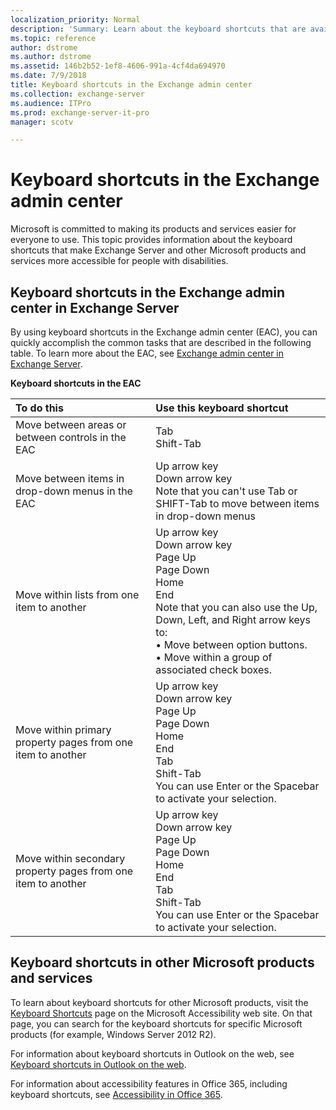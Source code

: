 ```yaml
---
localization_priority: Normal
description: 'Summary: Learn about the keyboard shortcuts that are available in the Exchange admin center in Exchange Server.'
ms.topic: reference
author: dstrome
ms.author: dstrome
ms.assetid: 146b2b52-1ef8-4606-991a-4cf4da694970
ms.date: 7/9/2018
title: Keyboard shortcuts in the Exchange admin center
ms.collection: exchange-server
ms.audience: ITPro
ms.prod: exchange-server-it-pro
manager: scotv

---
```


# Keyboard shortcuts in the Exchange admin center
  
Microsoft is committed to making its products and services easier for everyone to use. This topic provides information about the keyboard shortcuts that make Exchange Server and other Microsoft products and services more accessible for people with disabilities.
  
## Keyboard shortcuts in the Exchange admin center in Exchange Server

By using keyboard shortcuts in the Exchange admin center (EAC), you can quickly accomplish the common tasks that are described in the following table. To learn more about the EAC, see [Exchange admin center in Exchange Server](../architecture/client-access/exchange-admin-center.md).
  
**Keyboard shortcuts in the EAC**

|**To do this**|**Use this keyboard shortcut**|
|:-----|:-----|
|Move between areas or between controls in the EAC  <br/> |Tab  <br/> Shift-Tab  <br/> |
|Move between items in drop-down menus in the EAC  <br/> |Up arrow key  <br/> Down arrow key  <br/> Note that you can't use Tab or SHIFT-Tab to move between items in drop-down menus  <br/> |
|Move within lists from one item to another  <br/> |Up arrow key  <br/> Down arrow key  <br/> Page Up  <br/> Page Down  <br/> Home  <br/> End  <br/> Note that you can also use the Up, Down, Left, and Right arrow keys to:  <br/> • Move between option buttons.  <br/> • Move within a group of associated check boxes.  <br/> |
|Move within primary property pages from one item to another  <br/> |Up arrow key  <br/> Down arrow key  <br/> Page Up  <br/> Page Down  <br/> Home  <br/> End  <br/> Tab  <br/> Shift-Tab  <br/> You can use Enter or the Spacebar to activate your selection.  <br/> |
|Move within secondary property pages from one item to another  <br/> |Up arrow key  <br/> Down arrow key  <br/> Page Up  <br/> Page Down  <br/> Home  <br/> End  <br/> Tab  <br/> Shift-Tab  <br/> You can use Enter or the Spacebar to activate your selection.  <br/> |
 
## Keyboard shortcuts in other Microsoft products and services

To learn about keyboard shortcuts for other Microsoft products, visit the [Keyboard Shortcuts](https://go.microsoft.com/fwlink/p/?LinkId=248894) page on the Microsoft Accessibility web site. On that page, you can search for the keyboard shortcuts for specific Microsoft products (for example, Windows Server 2012 R2).

For information about keyboard shortcuts in Outlook on the web, see [Keyboard shortcuts in Outlook on the web](https://go.microsoft.com/fwlink/p/?LinkId=823540).

For information about accessibility features in Office 365, including keyboard shortcuts, see [Accessibility in Office 365](https://go.microsoft.com/fwlink/p/?LinkID=521946).



